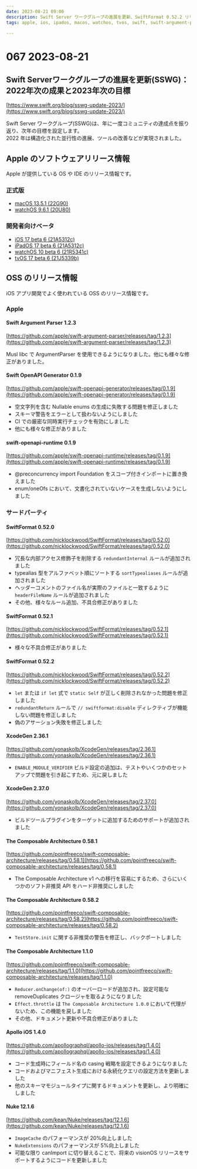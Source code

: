 ```yaml
---
date: 2023-08-21 09:00
description: Swift Server ワークグループの進展を更新、SwiftFormat 0.52.2 リリース、The Composable Architecture 1.1.0 リリース、ほか
tags: apple, ios, ipados, macos, watchos, tvos, swift, swift-argument-parser, swift-openapi-generator, swift-openapi-runtime, swiftformat, xcodegen, swift-composable-architecture, apollo-ios, nuke

---
```

# 067 2023-08-21

## Swift Serverワークグループの進展を更新(SSWG)：2022年次の成果と2023年次の目標

[https://www.swift.org/blog/sswg-update-2023/](https://www.swift.org/blog/sswg-update-2023/)

Swift Server ワークグループ(SSWG)は、年に一度コミュニティの達成点を振り返り、次年の目標を設定します。  
2022 年は構造化された並行性の進展、ツールの改善などが実現されました。

## Apple のソフトウェアリリース情報

Apple が提供している OS や IDE のリリース情報です。

### 正式版

- [macOS 13.5.1 (22G90)](https://developer.apple.com/news/releases/?id=08172023a)
- [watchOS 9.6.1 (20U80)](https://developer.apple.com/news/releases/?id=08152023a)

### 開発者向けベータ

- [iOS 17 beta 6 (21A5312c)](https://developer.apple.com/news/releases/?id=08152023e)
- [iPadOS 17 beta 6 (21A5312c)](https://developer.apple.com/news/releases/?id=08152023d)
- [watchOS 10 beta 6 (21R5341c)](https://developer.apple.com/news/releases/?id=08152023c)
- [tvOS 17 beta 6 (21J5339b)](https://developer.apple.com/news/releases/?id=08152023b)

## OSS のリリース情報

iOS アプリ開発でよく使われている OSS のリリース情報です。

### Apple
#### Swift Argument Parser 1.2.3

[https://github.com/apple/swift-argument-parser/releases/tag/1.2.3](https://github.com/apple/swift-argument-parser/releases/tag/1.2.3)

Musl libc で ArgumentParser を使用できるようになりました。他にも様々な修正がありました。

#### Swift OpenAPI Generator 0.1.9

[https://github.com/apple/swift-openapi-generator/releases/tag/0.1.9](https://github.com/apple/swift-openapi-generator/releases/tag/0.1.9)

- 空文字列を含む Nullable enums の生成に失敗する問題を修正しました
- スキーマ警告をエラーとして扱わないようにしました
- CI での厳密な同時実行チェックを有効にしました
- 他にも様々な修正がありました

#### swift-openapi-runtime 0.1.9

[https://github.com/apple/swift-openapi-runtime/releases/tag/0.1.9](https://github.com/apple/swift-openapi-runtime/releases/tag/0.1.9)

- @preconcurrency import Foundation をスコープ付きインポートに置き換えました
- enum/oneOfs において、文書化されていないケースを生成しないようにしました

### サードパーティ

#### SwiftFormat 0.52.0

[https://github.com/nicklockwood/SwiftFormat/releases/tag/0.52.0](https://github.com/nicklockwood/SwiftFormat/releases/tag/0.52.0)

- 冗長な内部アクセス修飾子を削除する `redundantInternal` ルールが追加されました
- typealias 型をアルファベット順にソートする `sortTypealiases` ルールが追加されました
- ヘッダーコメントのファイル名が実際のファイルと一致するように `headerFileName` ルールが追加されました
- その他、様々なルール追加、不具合修正がありました

#### SwiftFormat 0.52.1

[https://github.com/nicklockwood/SwiftFormat/releases/tag/0.52.1](https://github.com/nicklockwood/SwiftFormat/releases/tag/0.52.1)

- 様々な不具合修正がありました

#### SwiftFormat 0.52.2

[https://github.com/nicklockwood/SwiftFormat/releases/tag/0.52.2](https://github.com/nicklockwood/SwiftFormat/releases/tag/0.52.2)

- `let` または `if let` 式で `static Self` が正しく削除されなかった問題を修正しました
- `redundantReturn` ルールで `// swiftformat:disable` ディレクティブが機能しない問題を修正しました
- 偽のアサーション失敗を修正しました

#### XcodeGen 2.36.1

[https://github.com/yonaskolb/XcodeGen/releases/tag/2.36.1](https://github.com/yonaskolb/XcodeGen/releases/tag/2.36.1)

- `ENABLE_MODULE_VERIFIER` ビルド設定の追加は、テストやいくつかのセットアップで問題を引き起こすため、元に戻しました

#### XcodeGen 2.37.0

[https://github.com/yonaskolb/XcodeGen/releases/tag/2.37.0](https://github.com/yonaskolb/XcodeGen/releases/tag/2.37.0)

- ビルドツールプラグインをターゲットに追加するためのサポートが追加されました

#### The Composable Architecture 0.58.1

[https://github.com/pointfreeco/swift-composable-architecture/releases/tag/0.58.1](https://github.com/pointfreeco/swift-composable-architecture/releases/tag/0.58.1)

- The Composable Architecture v1 への移行を容易にするため、さらにいくつかのソフト非推奨 API をハード非推奨にしました

#### The Composable Architecture 0.58.2

[https://github.com/pointfreeco/swift-composable-architecture/releases/tag/0.58.2](https://github.com/pointfreeco/swift-composable-architecture/releases/tag/0.58.2)

- `TestStore.init` に関する非推奨の警告を修正し、バックポートしました

#### The Composable Architecture 1.1.0

[https://github.com/pointfreeco/swift-composable-architecture/releases/tag/1.1.0](https://github.com/pointfreeco/swift-composable-architecture/releases/tag/1.1.0)

- `Reducer.onChange(of:)` のオーバーロードが追加され、設定可能な removeDuplicates クロージャを取るようになりました
- `Effect.throttle` は `The Composable Architecture 1.0.0` において代理がないため、この機能を戻しました
- その他、ドキュメント更新や不具合修正がありました

#### Apollo iOS 1.4.0

[https://github.com/apollographql/apollo-ios/releases/tag/1.4.0](https://github.com/apollographql/apollo-ios/releases/tag/1.4.0)

- コード生成時にフィールド名の casing 戦略を設定できるようになりました
- コードおよびマニフェスト生成における永続化クエリの設定方法を更新しました
- 他のスキーマモジュールタイプに関するドキュメントを更新し、より明確にしました

#### Nuke 12.1.6

[https://github.com/kean/Nuke/releases/tag/12.1.6](https://github.com/kean/Nuke/releases/tag/12.1.6)

- `ImageCache` のパフォーマンスが 20%向上しました
- `NukeExtensions` のパフォーマンスが 5%向上しました
- 可能な限り canImport に切り替えることで、将来の visionOS リリースをサポートするようにコードを更新しました
